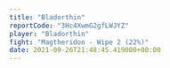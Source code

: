 ```yaml
---
title: "Bladorthin"
reportCode: "3Hc4XwmG2gfLWJYZ"
player: "Bladorthin"
fight: "Magtheridon - Wipe 2 (22%)"
date: 2021-09-26T21:48:45.419000+00:00
---
```

